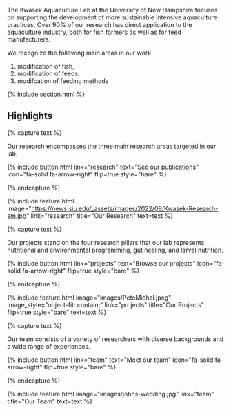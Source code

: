 ---
---

The Kwasek Aquaculture Lab at the University of New Hampshire focuses on supporting the development of more sustainable intensive aquaculture practices. Over 90% of our research has direct application to the aquaculture industry, both for fish farmers as well as for feed manufacturers. 

We recognize the following main areas in our work: 
1)  modification of fish,
2)  modification of feeds,
3)  modifcation of feeding methods

{% include section.html %}

## Highlights

{% capture text %}

Our research encompasses the three main research areas targeted in our lab. 

{%
  include button.html
  link="research"
  text="See our publications"
  icon="fa-solid fa-arrow-right"
  flip=true
  style="bare"
%}

{% endcapture %}

{%
  include feature.html
  image="https://news.siu.edu/_assets/images/2022/08/Kwasek-Research-sm.jpg"
  link="research"
  title="Our Research"
  text=text
%}

{% capture text %}

Our projects stand on the four research pillars that our lab represents: nutritional and environmental programming, gut healing, and larval nutrition.

{%
  include button.html
  link="projects"
  text="Browse our projects"
  icon="fa-solid fa-arrow-right"
  flip=true
  style="bare"
%}

{% endcapture %}

{%
  include feature.html
  image="images/PeteMichal.jpeg"
  image_style="object-fit: contain;"
  link="projects"
  title="Our Projects"
  flip=true
  style="bare"
  text=text
%}

{% capture text %}

Our team consists of a variety of researchers with diverse backgrounds and a wide range of experiences.

{%
  include button.html
  link="team"
  text="Meet our team"
  icon="fa-solid fa-arrow-right"
  flip=true
  style="bare"
%}

{% endcapture %}

{%
  include feature.html
  image="images/johns-wedding.jpg"
  link="team"
  title="Our Team"
  text=text
%}
